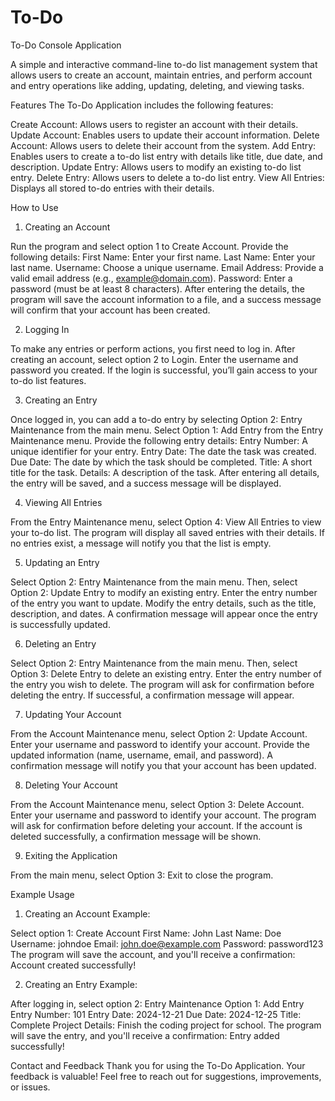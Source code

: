 # To-Do
To-Do  Console Application

A simple and interactive command-line to-do list management system that allows users to create an account, maintain entries, and perform account and entry operations like adding, updating, deleting, and viewing tasks.

Features
The To-Do Application includes the following features:

Create Account: Allows users to register an account with their details.
Update Account: Enables users to update their account information.
Delete Account: Allows users to delete their account from the system.
Add Entry: Enables users to create a to-do list entry with details like title, due date, and description.
Update Entry: Allows users to modify an existing to-do list entry.
Delete Entry: Allows users to delete a to-do list entry.
View All Entries: Displays all stored to-do entries with their details.

How to Use

1. Creating an Account

Run the program and select option 1 to Create Account.
Provide the following details:
First Name: Enter your first name.
Last Name: Enter your last name.
Username: Choose a unique username.
Email Address: Provide a valid email address (e.g., example@domain.com).
Password: Enter a password (must be at least 8 characters).
After entering the details, the program will save the account information to a file, and a success message will confirm that your account has been created.

2. Logging In

To make any entries or perform actions, you first need to log in.
After creating an account, select option 2 to Login.
Enter the username and password you created. If the login is successful, you’ll gain access to your to-do list features.

3. Creating an Entry

Once logged in, you can add a to-do entry by selecting Option 2: Entry Maintenance from the main menu.
Select Option 1: Add Entry from the Entry Maintenance menu.
Provide the following entry details:
Entry Number: A unique identifier for your entry.
Entry Date: The date the task was created.
Due Date: The date by which the task should be completed.
Title: A short title for the task.
Details: A description of the task.
After entering all details, the entry will be saved, and a success message will be displayed.

4. Viewing All Entries

From the Entry Maintenance menu, select Option 4: View All Entries to view your to-do list.
The program will display all saved entries with their details.
If no entries exist, a message will notify you that the list is empty.

5. Updating an Entry

Select Option 2: Entry Maintenance from the main menu.
Then, select Option 2: Update Entry to modify an existing entry.
Enter the entry number of the entry you want to update.
Modify the entry details, such as the title, description, and dates.
A confirmation message will appear once the entry is successfully updated.

6. Deleting an Entry

Select Option 2: Entry Maintenance from the main menu.
Then, select Option 3: Delete Entry to delete an existing entry.
Enter the entry number of the entry you wish to delete.
The program will ask for confirmation before deleting the entry. If successful, a confirmation message will appear.

7. Updating Your Account

From the Account Maintenance menu, select Option 2: Update Account.
Enter your username and password to identify your account.
Provide the updated information (name, username, email, and password).
A confirmation message will notify you that your account has been updated.

8. Deleting Your Account

From the Account Maintenance menu, select Option 3: Delete Account.
Enter your username and password to identify your account.
The program will ask for confirmation before deleting your account.
If the account is deleted successfully, a confirmation message will be shown.

9. Exiting the Application

From the main menu, select Option 3: Exit to close the program.

Example Usage
1. Creating an Account Example:

Select option 1: Create Account
First Name: John
Last Name: Doe
Username: johndoe
Email: john.doe@example.com
Password: password123
The program will save the account, and you'll receive a confirmation:
Account created successfully!

2. Creating an Entry Example:

After logging in, select option 2: Entry Maintenance
Option 1: Add Entry
Entry Number: 101
Entry Date: 2024-12-21
Due Date: 2024-12-25
Title: Complete Project
Details: Finish the coding project for school.
The program will save the entry, and you'll receive a confirmation:
Entry added successfully!

Contact and Feedback
Thank you for using the To-Do Application. Your feedback is valuable! Feel free to reach out for suggestions, improvements, or issues.

